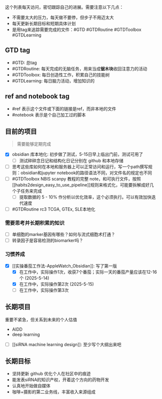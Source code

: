 这个列表每天访问，密切跟踪自己的进展。需要注意以下几点：
- 不需要太大的压力，每天做不要停，但步子不用迈太大
- 每天更新长期目标和短期具体计划
- 是用tag来追踪需要完成的文件：#GTD #GTDRoutine #GTDToolbox #GTDLearning

## GTD tag

- #GTD: 总tag
- #GTDRoutine: 每天完成的无脑任务，用来当成**锯木块**收回注意力的活动
- #GTDToolbox: 每日创造性工作，积累自己的技能树
- #GTDLearning: 每日脑力活动，增加知识的

## ref and notebook tag

- #ref 表示这个文件或下面的链接是ref，而非本地的文件
- #notebook 表示是个自己加工过的脚本


## 目前的项目
> 需要能够定期完成

- [x] obsidian 库本地化: 初步做了测试，5-15日早上临出门前，测试可用了
  - [ ] 测试碎碎念日记和结构化日记分别在 github 和本地存储
- [ ] 思考这些库如何在本地和服务器上可以正常访问和运行，写一个path撰写规则：obsidian和jupyter notebook的路径语法不同，对文件名的规定也不同
- [ ] #GTDToolbox NBIS scanpy 教程的完整 note，和可执行文件，按照 [[habits2design_easy_to_use_pipeline]]规则来格式化，可能要拆解成好几个子任务来完成
  - [ ] 提取数据的 5 - 10% 作分析以优化效率，这个必须执行。可以有效加快迭代速度
- [ ] #GTDRoutine rc3 TCGA, GTEx, SLE本地化

### 需要思考并长期积累的知识

- [ ] 单细胞的marker基因有哪些？如何与流式细胞术打通？
- [ ] 转录因子是容易检测的biomarker吗？

### 习惯养成
- [X] [[实操番茄工作法-AppleWatch_Obsidian]]: 写了第一版
  - [x] 在工作中，实际操作1次，收获7个番茄；实际一天的番茄产量应该在12-16个 (2025-5-14)
  - [x] 在工作中，实际操作第2次 (2025-5-15)
  - [ ] 在工作中，实际操作第3次

## 长期项目

重要不紧急，但关系到未来的个人估值

- AIDD
- deep learning
- [ ] [[siRNA machine learning design]]: 至少写个大纲出来吧

## 长期目标

- 坚持更新 github 优化个人在社区中的痕迹
- 能发表siRNA的知识产权，开着这个方向的药物开发
- 认真地开始做自媒体
- 咖啡+摄影的第二业务线，丰富收入来源组成
